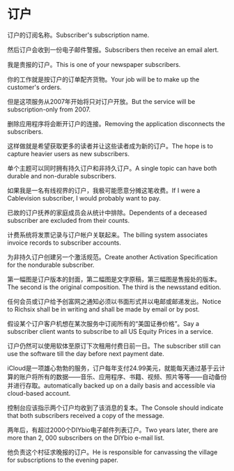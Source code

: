 # 订户

<p><span class="chinese">订户的订阅名称。</span><span class="english">Subscriber's subscription name.</span></p>

<p><span class="chinese">然后订户会收到一份电子邮件警报。</span><span class="english">Subscribers then receive an email alert.</span></p>

<p><span class="chinese">我是贵报的订户。</span><span class="english">This is one of your newspaper subscribers.</span></p>

<p><span class="chinese">你的工作就是按订户的订单配齐货物。</span><span class="english">Your job will be to make up the customer's orders.</span></p>

<p><span class="chinese">但是这项服务从2007年开始将只对订户开放。</span><span class="english">But the service will be subscription-only from 2007.</span></p>

<p><span class="chinese">删除应用程序将会断开订户的连接。</span><span class="english">Removing the application disconnects the subscribers.</span></p>

<p><span class="chinese">这样做就是希望获取更多的读者并让这些读者成为新的订户。</span><span class="english">The hope is to capture heavier users as new subscribers.</span></p>

<p><span class="chinese">单个主题可以同时拥有持久订户和非持久订户。</span><span class="english">A single topic can have both durable and non-durable subscribers.</span></p>

<p><span class="chinese">如果我是一名有线视界的订户，我极可能愿意分摊这笔收费。</span><span class="english">If I were a Cablevision subscriber, I would probably want to pay.</span></p>

<p><span class="chinese">已故的订户抚养的家庭成员会从统计中排除。</span><span class="english">Dependents of a deceased subscriber are excluded from their counts.</span></p>

<p><span class="chinese">计费系统将发票记录与订户帐户关联起来。</span><span class="english">The billing system associates invoice records to subscriber accounts.</span></p>

<p><span class="chinese">为非持久订户创建另一个激活规范。</span><span class="english">Create another Activation Specification for the nondurable subscriber.</span></p>

<p><span class="chinese">第一幅图是订户版本的封面，第二幅图是文字原稿，第三幅图是售报处的版本。</span><span class="english">The second is the original composition. The third is the newsstand edition.</span></p>

<p><span class="chinese">任何会员或订户给予创富网之通知必须以书面形式并以电邮或邮递发出。</span><span class="english">Notice to Richsix shall be in writing and shall be made by email or by post.</span></p>

<p><span class="chinese">假设某个订户客户机想在某次服务中订阅所有的“美国证券价格”。</span><span class="english">Say a subscriber client wants to subscribe to all US Equity Prices in a service.</span></p>

<p><span class="chinese">订户仍然可以使用软体至原订下次租用付费日前一日。</span><span class="english">The subscriber still can use the software till the day before next payment date.</span></p>

<p><span class="chinese">iCloud是一项雄心勃勃的服务，订户每年支付24.99美元，就能每天通过基于云计算的账户将所有的数据——音乐、应用程序、书籍、视频、照片等等——自动备份并进行存取。</span><span class="english">automatically backed up on a daily basis and accessible via cloud-based account.</span></p>

<p><span class="chinese">控制台应该指示两个订户均收到了该消息的复本。</span><span class="english">The Console should indicate that both subscribers received a copy of the message.</span></p>

<p><span class="chinese">两年后，有超过2000个DIYbio电子邮件列表订户。</span><span class="english">Two years later, there are more than 2, 000 subscribers on the DIYbio e-mail list.</span></p>

<p><span class="chinese">他负责这个村征求晚报的订户。</span><span class="english">He is responsible for canvassing the village for subscriptions to the evening paper.</span></p>

